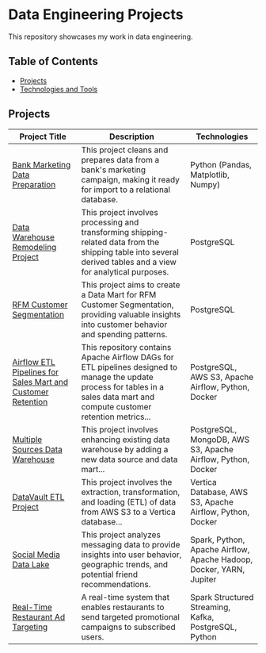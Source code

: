 # Data Engineering Projects 

This repository showcases my work in data engineering.

## Table of Contents
* [Projects](#projects)
* [Technologies and Tools](#technologies-and-tools)

## Projects

| Project Title | Description | Technologies |
|---|---|---|
| [Bank Marketing Data Preparation](https://github.com/TenebrisX/Data-Engineering-Projects/tree/main/Cleaning%20Bank%20Marketing%20Campaign%20Data) | This project cleans and prepares data from a bank's marketing campaign, making it ready for import to a relational database. |  Python (Pandas, Matplotlib, Numpy) |
| [Data Warehouse Remodeling Project](https://github.com/TenebrisX/Data-Engineering-Projects/tree/main/Data%20Warehouse%20Remodeling) | This project involves processing and transforming shipping-related data from the shipping table into several derived tables and a view for analytical purposes. | PostgreSQL |
| [RFM Customer Segmentation](https://github.com/TenebrisX/Data-Engineering-Projects/tree/main/RFM%20Analysis) | This project aims to create a Data Mart for RFM Customer Segmentation, providing valuable insights into customer behavior and spending patterns. | PostgreSQL |
| [Airflow ETL Pipelines for Sales Mart and Customer Retention](https://github.com/TenebrisX/Data-Engineering-Projects/tree/main/Apache%20Airflow%20ETL%20Remodeling) | This repository contains Apache Airflow DAGs for ETL pipelines designed to manage the update process for tables in a sales data mart and compute customer retention metrics... | PostgreSQL, AWS S3, Apache Airflow, Python, Docker |
| [Multiple Sources Data Warehouse](https://github.com/TenebrisX/Data-Engineering-Projects/tree/main/Multiple%20Sources%20Data%20Warehouse) | This project involves enhancing existing data warehouse by adding a new data source and data mart... | PostgreSQL, MongoDB, AWS S3, Apache Airflow, Python, Docker |
| [DataVault ETL Project](https://github.com/TenebrisX/Data-Engineering-Projects/tree/main/Vertica%20Data%20Warehouse) | This project involves the extraction, transformation, and loading (ETL) of data from AWS S3 to a Vertica database... | Vertica Database, AWS S3, Apache Airflow, Python, Docker | 
| [Social Media Data Lake](https://github.com/TenebrisX/Data-Engineering-Projects/tree/main/Data%20Lake%20Project) | This project analyzes messaging data to provide insights into user behavior, geographic trends, and potential friend recommendations. | Spark, Python, Apache Airflow, Apache Hadoop, Docker, YARN, Jupiter | 
| [Real-Time Restaurant Ad Targeting](https://github.com/TenebrisX/Data-Engineering-Projects/tree/main/Restaurant%20Subscriber%20Streaming%20Service) | A real-time system that enables restaurants to send targeted promotional campaigns to subscribed users. | Spark Structured Streaming, Kafka, PostgreSQL, Python | 













